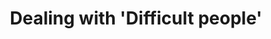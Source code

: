 ---
layout:       post
title:        Dealing with 'Difficult people'
url:          "/posts/uncollaborative.html"
canonical_url: "/posts/uncollaborative.html"
redirect_to: /posts/uncollaborative.html
---